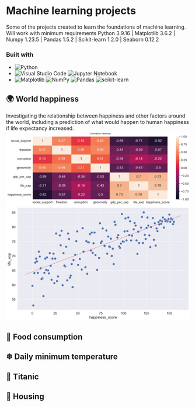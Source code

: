 # Machine learning projects
Some of the projects created to learn the foundations of machine learning.<br>
Will work with minimum requirements Python 3.9.16 | Matplotlib 3.6.2 | Numpy 1.23.5 | Pandas 1.5.2 | Scikit-learn 1.2.0 | Seaborn 0.12.2
### Built with
* ![Python](https://img.shields.io/badge/python-3670A0?style=for-the-badge&logo=python&logoColor=ffdd54)
* ![Visual Studio Code](https://img.shields.io/badge/Visual%20Studio%20Code-0078d7.svg?style=for-the-badge&logo=visual-studio-code&logoColor=white)
![Jupyter Notebook](https://img.shields.io/badge/jupyter-%23FA0F00.svg?style=for-the-badge&logo=jupyter&logoColor=white)
* ![Matplotlib](https://img.shields.io/badge/Matplotlib-%23ffffff.svg?style=for-the-badge&logo=Matplotlib&logoColor=black)
![NumPy](https://img.shields.io/badge/numpy-%23013243.svg?style=for-the-badge&logo=numpy&logoColor=white)
![Pandas](https://img.shields.io/badge/pandas-%23150458.svg?style=for-the-badge&logo=pandas&logoColor=white)
![scikit-learn](https://img.shields.io/badge/scikit--learn-%23F7931E.svg?style=for-the-badge&logo=scikit-learn&logoColor=white)
## 🌍 World happiness
Investigating the relationship between happiness and other factors around the world, including a prediction of what would happen to human happiness if life expectancy increased.
![Correlation heatmap](https://github.com/flbonanni/machine_learning/blob/main/World%20happiness%20database/img/correlation%20heatmap.png?raw=true)
![Life expectancy to happiness](https://github.com/flbonanni/machine_learning/blob/main/World%20happiness%20database/img/life%20expectancy%20to%20happiness.png?raw=true)
## 🥪 Food consumption
## ❄ Daily minimum temperature
## 🚢 Titanic
## 🏡 Housing
